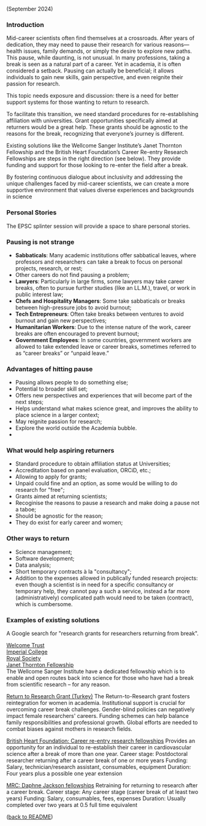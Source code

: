 (September 2024)

### Introduction

Mid-career scientists often find themselves at a crossroads. After years of dedication, they may need to pause their research for various reasons—health issues, 
family demands, or simply the desire to explore new paths. This pause, while daunting, is not unusual. In many professions, taking a break is seen as a natural part of a career. 
Yet in academia, it is often considered a setback.
Pausing can actually be beneficial; it allows individuals to gain new skills, gain perspective, and even reignite their passion for research.

This topic needs exposure and discussion: there is a need for better support systems for those wanting to return to research.

To facilitate this transition, we need standard procedures for re-establishing affiliation with universities.
Grant opportunities specifically aimed at returners would be a great help. 
These grants should be agnostic to the reasons for the break, recognizing that everyone’s journey is different.

Existing solutions like the Wellcome Sanger Institute’s Janet Thornton Fellowship and the British Heart Foundation’s Career Re-entry Research Fellowships are steps in the right direction (see below).
They provide funding and support for those looking to re-enter the field after a break.

By fostering continuous dialogue about inclusivity and addressing the unique challenges faced by mid-career scientists,
we can create a more supportive environment that values diverse experiences and backgrounds in science

### Personal Stories

The EPSC splinter session will provide a space to share personal stories.

### Pausing is not strange

- **Sabbaticals**: Many academic institutions offer sabbatical leaves, where professors and researchers can take a break to focus on personal projects, research, or rest;
- Other careers do not find pausing a problem;
- **Lawyers**: Particularly in large firms, some lawyers may take career breaks, often to pursue further studies (like an LL.M.), travel, or work in public interest law;
- **Chefs and Hospitality Managers**: Some take sabbaticals or breaks between high-pressure jobs to avoid burnout;
- **Tech Entrepreneurs**: Often take breaks between ventures to avoid burnout and gain new perspectives;
- **Humanitarian Workers**: Due to the intense nature of the work, career breaks are often encouraged to prevent burnout;
- **Government Employees**: In some countries, government workers are allowed to take extended leave or career breaks, sometimes referred to as “career breaks” or “unpaid leave.”

### Advantages of hitting pause

- Pausing allows people to do something else;
- Potential to broader skill set;
- Offers new perspectives and experiences that will become part of the next steps;
- Helps understand what makes science great, and improves the ability to place science in a larger context;
- May reignite passion for research;
- Explore the world outside the Academia bubble.
- 
### What would help aspiring returners

- Standard procedure to obtain affiliation status at Universities;
- Accreditation based on panel evaluation, ORCiD, etc.;
- Allowing to apply for grants;
- Unpaid could fine and an option, as some would be willing to do research for "free";
- Grants aimed at returning scientists;
- Recoginise the reasons to pause a research and make doing a pause not a taboe;
- Should be agnostic for the reason;
- They do exist for early career and women;

### Other ways to return

- Science management;
- Software development;
- Data analysis;
- Short temporary contracts à la "consultancy";
- Addition to the expenses allowed in publically funded research projects: even though a scientist is in need for a specific consultancy or temporary help, they cannot pay a such a service, instead a far more (administratively) complicated path would need to be taken (contract), which is cumbersome.


### Examples of existing solutions

A Google search for "research grants for researchers returning from break".

[Welcome Trust](https://wellcome.org/grant-funding/schemes/research-career-re-entry-fellowships)\
[Imperial College](https://www.imperial.ac.uk/parents-network/grants-for-academic-returners/)\
[Royal Society](https://royalsociety.org/grants/research-grants/)\
[Janet Thornton Fellowship](https://www.sanger.ac.uk/about/equality-in-science/janet-thornton-fellowship/)\
The Wellcome Sanger Institute have a dedicated fellowship which is to enable and open routes back into science for those who have had a break from scientific research – for any reason.

[Return to Research Grant (Turkey)](https://geo.ku.edu.tr/return-to-research-grant-2-2/)
The Return-to-Research grant fosters reintegration for women in academia.
Institutional support is crucial for overcoming career break challenges.
Gender-blind policies can negatively impact female researchers' careers.
Funding schemes can help balance family responsibilities and professional growth.
Global efforts are needed to combat biases against mothers in research fields.

[British Heart Foundation: Career re-entry research fellowships](https://www.bhf.org.uk/for-professionals/information-for-researchers/what-we-fund/career-re-entry-research-fellowships)
Provides an opportunity for an individual to re-establish their career in cardiovascular science after a break of more than one year.
Career stage: Postdoctoral researcher returning after a career break of one or more years
Funding: Salary, technician/research assistant, consumables, equipment
Duration: Four years plus a possible one year extension

[MRC: Daphne Jackson fellowships](https://daphnejackson.org/)
Retraining for returning to research after a career break.
Career stage: Any career stage (career break of at least two years)
Funding: Salary, consumables, fees, expenses
Duration: Usually completed over two years at 0.5 full time equivalent

([back to README](./README.md))
